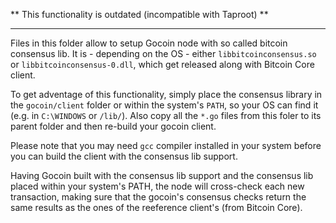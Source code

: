 ** This functionality is outdated (incompatible with Taproot) **

---
Files in this folder allow to setup Gocoin node with so called bitcoin
consensus lib. It is - depending on the OS - either `libbitcoinconsensus.so` or
`libbitcoinconsensus-0.dll`, which get released along with Bitcoin Core client.

To get adventage of this functionality, simply place the consensus library
in the `gocoin/client` folder or within the system's `PATH`, so your OS can
find it (e.g. in `C:\WINDOWS` or `/lib/`).
Also copy all the `*.go` files from this foler to its parent folder and then
re-build your gocoin client.

Please note that you may need `gcc` compiler installed in your system before
you can build the client with the consensus lib support.

Having Gocoin built with the consensus lib support and the consensus lib placed
within your system's PATH, the node will cross-check each new transaction,
making sure that the gocoin's consensus checks return the same results as the
ones of the reeference client's (from Bitcoin Core).
